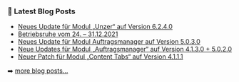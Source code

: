 ### 📕 Latest Blog Posts

<!-- BLOG-POST-LIST:START -->
- [Neues Update für Modul „Unzer“ auf Version 6.2.4.0](https://blog.d3data.de/module-news/unzer/neues-update-fuer-modul-unzer-auf-version-6-2-4-0/)
- [Betriebsruhe vom 24. – 31.12.2021](https://blog.d3data.de/d3-news/betriebsruhe-vom-24-31-12-2021/)
- [Neues Update für Modul Auftragsmanager auf Version 5.0.3.0](https://blog.d3data.de/module-news/auftragsmanager/neues-update-fuer-modul-auftragsmanager-auf-version-5-0-3-0/)
- [Neue Updates für Modul „Auftragsmanager“ auf Version 4.1.3.0 + 5.0.2.0](https://blog.d3data.de/module-news/auftragsmanager/neue-updates-fuer-modul-auftragsmanager-auf-version-4-1-3-0-5-0-2-0/)
- [Neuer Patch für Modul „Content Tabs“ auf Version 4.1.1.1](https://blog.d3data.de/module-news/content-tabs/neuer-patch-fuer-modul-content-tabs-auf-version-4-1-1-1/)
<!-- BLOG-POST-LIST:END -->

➡️ [more blog posts...](https://blog.d3data.de)

[website]: https://d3data.de